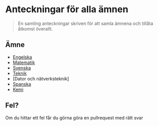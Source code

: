 # Anteckningar för alla ämnen
> En samling anteckningar skriven för att samla ämnena och tillåta åtkomst överallt.

## Ämne
- [Engelska](engelska/readme.md)
- [Matematik](matematik/readme.md)
- [Svenska](svenska/readme.md)
- [Teknik](teknik/readme.md)
- [Dator och nätverksteknik]
- [Spanska](spanska/readme.md)
- [Kemi](kemi/readme.md)


## Fel?
Om du hittar ett fel får du görna göra en pullrequest med rätt svar